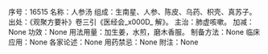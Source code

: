 序号：16515
名称：人参汤
组成：生南星、人参、陈皮、乌药、枳壳、真苏子。
出处：《观聚方要补》卷三引《医经会_x000D_
解》。
主治：肺虚咳嗽。
加减：None
功效：None
用法用量：加生姜，水煎，磨木香服。
制备方法：None
临床应用：None
各家论述：None
用药禁忌：None
附注：None
